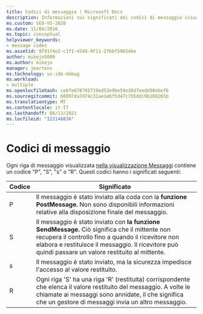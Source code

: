```yaml
---
title: Codici di messaggio | Microsoft Docs
description: Informazioni sui significati dei codici di messaggio visualizzati in ogni riga di messaggio della visualizzazione Messaggi.
ms.custom: SEO-VS-2020
ms.date: 11/04/2016
ms.topic: conceptual
helpviewer_keywords:
- message codes
ms.assetid: 9f91f4e2-c1f1-4349-9f11-2fbbf59654be
author: mikejo5000
ms.author: mikejo
manager: jmartens
ms.technology: vs-ide-debug
ms.workload:
- multiple
ms.openlocfilehash: ce6fe678785719ed52e9be59e28d7eedd98ebef6
ms.sourcegitcommit: 68897da7d74c31ae1ebf5d47c7b5ddc9b108265b
ms.translationtype: MT
ms.contentlocale: it-IT
ms.lasthandoff: 08/13/2021
ms.locfileid: "122146836"
---
```

# <a name="message-codes"></a>Codici di messaggio
Ogni riga di messaggio visualizzata [nella visualizzazione Messaggi](../debugger/messages-view.md) contiene un codice "P", "S", "s" o "R". Questi codici hanno i significati seguenti:

|Codice|Significato|
|----------|-------------|
|P|Il messaggio è stato inviato alla coda con la **funzione PostMessage.** Non sono disponibili informazioni relative alla disposizione finale del messaggio.|
|S|Il messaggio è stato inviato con **la funzione SendMessage.** Ciò significa che il mittente non recupera il controllo fino a quando il ricevitore non elabora e restituisce il messaggio. Il ricevitore può quindi passare un valore restituito al mittente.|
|s|Il messaggio è stato inviato, ma la sicurezza impedisce l'accesso al valore restituito.|
|R|Ogni riga 'S' ha una riga 'R' (restituita) corrispondente che elenca il valore restituito del messaggio. A volte le chiamate ai messaggi sono annidate, il che significa che un gestore di messaggi invia un altro messaggio.|